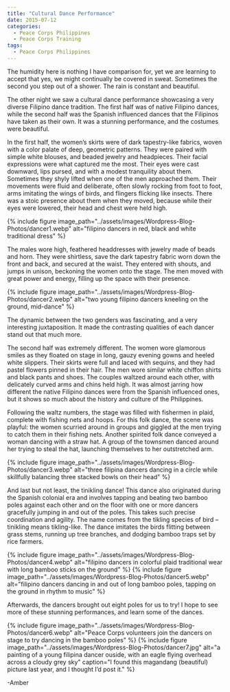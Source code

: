 ```yaml
---
title: "Cultural Dance Performance"
date: 2015-07-12
categories:
  - Peace Corps Philippines
  - Peace Corps Training
tags:
  - Peace Corps Philippines
---
```


The humidity here is nothing I have comparison for, yet we are learning to accept that yes, we might continually be covered in sweat. Sometimes the second you step out of a shower. The rain is constant and beautiful.

The other night we saw a cultural dance performance showcasing a very diverse Filipino dance tradition. The first half was of native Filipino dances, while the second half was the Spanish influenced dances that the Filipinos have taken as their own. It was a stunning performance, and the costumes were beautiful.

In the first half, the women’s skirts were of dark tapestry-like fabrics, woven with a color palate of deep, geometric patterns. They were paired with simple white blouses, and beaded jewelry and headpieces. Their facial expressions were what captured me the most. Their eyes were cast downward, lips pursed, and with a modest tranquility about them. Sometimes they shyly lifted when one of the men approached them. Their movements were fluid and deliberate, often slowly rocking from foot to foot, arms imitating the wings of birds, and flingers flicking like insects. There was a stoic presence about them when they moved, because while their eyes were lowered, their head and chest were held high.

{% include figure image_path="../assets/images/Wordpress-Blog-Photos/dancer1.webp" alt="filipino dancers in red, black and white traditional dress" %}

The males wore high, feathered headdresses with jewelry made of beads and horn. They were shirtless, save the dark tapestry fabric worn down the front and back, and secured at the waist. They entered with shouts, and jumps in unison, beckoning the women onto the stage. The men moved with great power and energy, filling up the space with their presence.

{% include figure image_path="../assets/images/Wordpress-Blog-Photos/dancer2.webp" alt="two young filipino dancers kneeling on the ground, mid-dance" %}

The dynamic between the two genders was fascinating, and a very interesting juxtaposition. It made the contrasting qualities of each dancer stand out that much more.

The second half was extremely different. The women wore glamorous smiles as they floated on stage in long, gauzy evening gowns and heeled white slippers. Their skirts were full and laced with sequins, and they had pastel flowers pinned in their hair. The men wore similar white chiffon shirts and black pants and shoes. The couples waltzed around each other, with delicately curved arms and chins held high. It was almost jarring how different the native Filipino dances were from the Spanish influenced ones, but it shows so much about the history and culture of the Philippines.

Following the waltz numbers, the stage was filled with fishermen in plaid, complete with fishing nets and hoops. For this folk dance, the scene was playful: the women scurried around in groups and giggled at the men trying to catch them in their fishing nets. Another spirited folk dance conveyed a woman dancing with a straw hat. A group of the townsmen danced around her trying to steal the hat, launching themselves to her outstretched arm.

{% include figure image_path="../assets/images/Wordpress-Blog-Photos/dancer3.webp" alt="three filipina dancers dancing in a circle while skillfully balancing three stacked bowls on their head" %}

And last but not least, the tinikling dance! This dance also originated during the Spanish colonial era and involves tapping and beating two bamboo poles against each other and on the floor with one or more dancers gracefully jumping in and out of the poles. This takes such precise coordination and agility. The name comes from the tikling species of bird – tinikling means tikling-like. The dance imitates the birds flitting between grass stems, running up tree branches, and dodging bamboo traps set by rice farmers.

{% include figure image_path="../assets/images/Wordpress-Blog-Photos/dancer4.webp" alt="filipino dancers in colorful plaid traditional wear with long bamboo sticks on the ground" %}
{% include figure image_path="../assets/images/Wordpress-Blog-Photos/dancer5.webp" alt="filipino dancers dancing in and out of long bamboo poles, tapping on the ground in rhythm to music" %}

Afterwards, the dancers brought out eight poles for us to try! I hope to see more of these stunning performances, and learn some of the dances.

{% include figure image_path="../assets/images/Wordpress-Blog-Photos/dancer6.webp" alt="Peace Corps volunteers join the dancers on stage to try dancing in the bamboo poles" %}
{% include figure image_path="../assets/images/Wordpress-Blog-Photos/dancer7.jpg" alt="a painting of a young filipina dancer ouside, with an eagle flying overhead across a cloudy grey sky" caption="I found this magandang (beautiful) picture last year, and I thought I’d post it." %}

-Amber